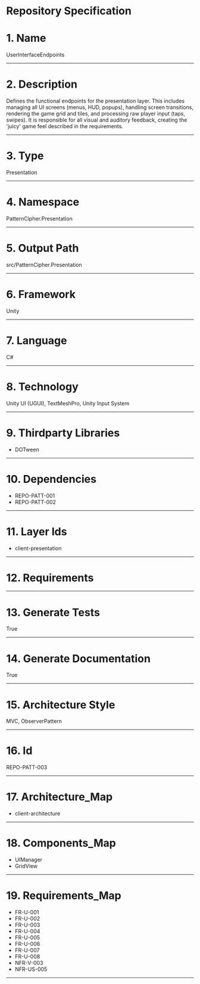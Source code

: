 # Repository Specification

# 1. Name
UserInterfaceEndpoints


---

# 2. Description
Defines the functional endpoints for the presentation layer. This includes managing all UI screens (menus, HUD, popups), handling screen transitions, rendering the game grid and tiles, and processing raw player input (taps, swipes). It is responsible for all visual and auditory feedback, creating the 'juicy' game feel described in the requirements.


---

# 3. Type
Presentation


---

# 4. Namespace
PatternCipher.Presentation


---

# 5. Output Path
src/PatternCipher.Presentation


---

# 6. Framework
Unity


---

# 7. Language
C#


---

# 8. Technology
Unity UI (UGUI), TextMeshPro, Unity Input System


---

# 9. Thirdparty Libraries

- DOTween


---

# 10. Dependencies

- REPO-PATT-001
- REPO-PATT-002


---

# 11. Layer Ids

- client-presentation


---

# 12. Requirements



---

# 13. Generate Tests
True


---

# 14. Generate Documentation
True


---

# 15. Architecture Style
MVC, ObserverPattern


---

# 16. Id
REPO-PATT-003


---

# 17. Architecture_Map

- client-architecture


---

# 18. Components_Map

- UIManager
- GridView


---

# 19. Requirements_Map

- FR-U-001
- FR-U-002
- FR-U-003
- FR-U-004
- FR-U-005
- FR-U-006
- FR-U-007
- FR-U-008
- NFR-V-003
- NFR-US-005


---

